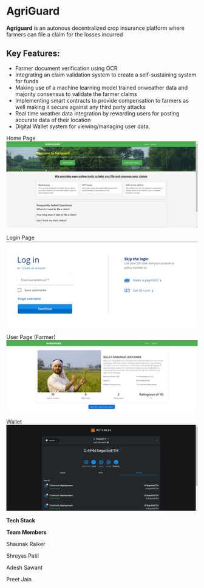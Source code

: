 # AgriGuard
**Agriguard** is an autonous decentralized crop insurance platform where farmers can file a claim for the losses incurred

## Key Features:
- Farmer document verification using OCR
- Integrating an  claim validation system to  create a self-sustaining system for funds 
- Making use of a machine learning model trained onweather data and majority consensus to validate the farmer claims
- Implementing smart contracts to provide compensation to farmers as well making it secure against any third party attacks
- Real time weather data integration by rewarding users for posting accurate data of their location
- Digital Wallet system for viewing/managing user data.

Home Page
![Home Page](./Assets/WhatsApp%20Image%202024-03-20%20at%2021.29.18.jpeg)

Login Page
![Login Page](./Assets/WhatsApp%20Image%202024-03-20%20at%2021.22.10.jpeg)

User Page (Farmer)
![Farmer Page](./Assets/WhatsApp%20Image%202024-03-20%20at%2022.20.21.jpeg)

Wallet
![Wallet](./Assets/WhatsApp%20Image%202024-03-20%20at%2022.20.10.jpeg)

**Tech Stack**

**Team Members**

Shaunak Raiker

Shreyas Patil

Adesh Sawant

Preet Jain
